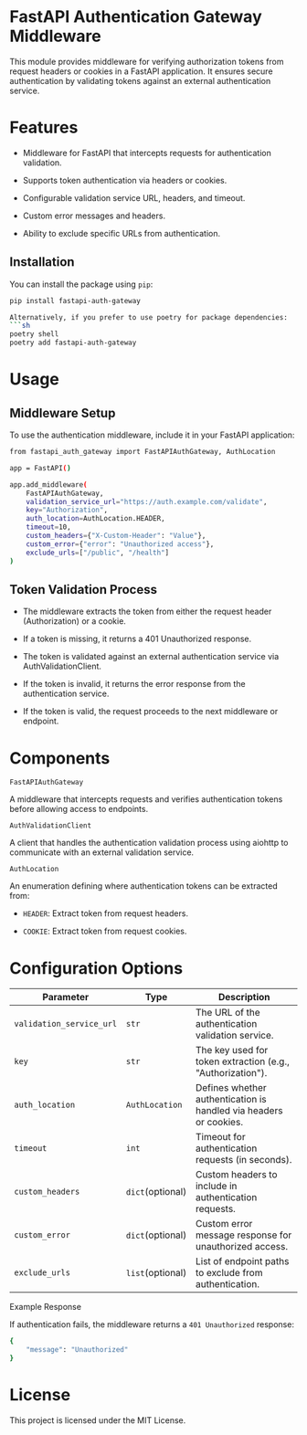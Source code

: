 # FastAPI Authentication Gateway Middleware

This module provides middleware for verifying authorization tokens from request headers or cookies in a FastAPI application. It ensures secure authentication by validating tokens against an external authentication service.

# Features

- Middleware for FastAPI that intercepts requests for authentication validation.

- Supports token authentication via headers or cookies.

- Configurable validation service URL, headers, and timeout.

- Custom error messages and headers.

- Ability to exclude specific URLs from authentication.

## Installation

You can install the package using `pip`:

```sh
pip install fastapi-auth-gateway

Alternatively, if you prefer to use poetry for package dependencies:
```sh
poetry shell
poetry add fastapi-auth-gateway
```

# Usage

## Middleware Setup

To use the authentication middleware, include it in your FastAPI application:

```sh
from fastapi_auth_gateway import FastAPIAuthGateway, AuthLocation

app = FastAPI()

app.add_middleware(
    FastAPIAuthGateway,
    validation_service_url="https://auth.example.com/validate",
    key="Authorization",
    auth_location=AuthLocation.HEADER,
    timeout=10,
    custom_headers={"X-Custom-Header": "Value"},
    custom_error={"error": "Unauthorized access"},
    exclude_urls=["/public", "/health"]
)
```

## Token Validation Process

- The middleware extracts the token from either the request header (Authorization) or a cookie.

- If a token is missing, it returns a 401 Unauthorized response.

- The token is validated against an external authentication service via AuthValidationClient.

- If the token is invalid, it returns the error response from the authentication service.

- If the token is valid, the request proceeds to the next middleware or endpoint.


# Components

`FastAPIAuthGateway`

A middleware that intercepts requests and verifies authentication tokens before allowing access to endpoints.

`AuthValidationClient`

A client that handles the authentication validation process using aiohttp to communicate with an external validation service.

`AuthLocation`

An enumeration defining where authentication tokens can be extracted from:

- `HEADER`: Extract token from request headers.

- `COOKIE`: Extract token from request cookies.

# Configuration Options

| Parameter | Type | Description |
| --- | --- | --- |
| `validation_service_url` | `str` | The URL of the authentication validation service. |
| `key` | `str` | The key used for token extraction (e.g., "Authorization"). |
| `auth_location` | `AuthLocation` | Defines whether authentication is handled via headers or cookies. |
| `timeout` | `int` | Timeout for authentication requests (in seconds). |
| `custom_headers` | `dict`(optional) | Custom headers to include in authentication requests. |
| `custom_error` | `dict`(optional) | Custom error message response for unauthorized access. |
| `exclude_urls` | `list`(optional) | List of endpoint paths to exclude from authentication. |

Example Response

If authentication fails, the middleware returns a `401 Unauthorized` response:
```sh
{
    "message": "Unauthorized"
}
```

# License

This project is licensed under the MIT License.
